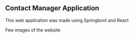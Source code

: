 ## Contact Manager Application
This web application was made using Springboot and React

Few images of the website
![]()
